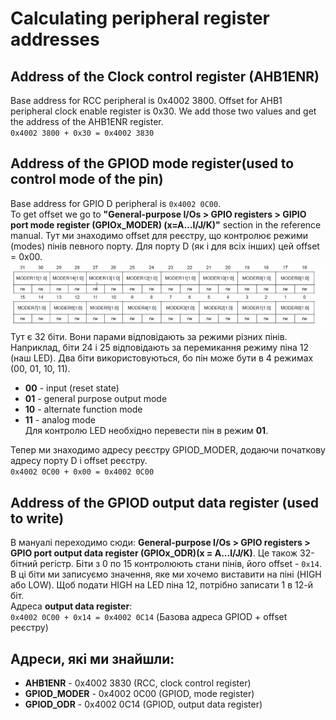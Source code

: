# Calculating peripheral register addresses
## Address of the Clock control register (AHB1ENR)
Base address for RCC peripheral is 0x4002 3800. Offset for AHB1 peripheral clock enable register is 0x30. We add those two values and get the address of the AHB1ENR register.  
`0x4002 3800 + 0x30 = 0x4002 3830`

## Address of the GPIOD mode register(used to control mode of the pin)
Base address for GPIO D peripheral is `0x4002 0C00`.  
To get offset we go to **"General-purpose I/Os > GPIO registers > GIPIO port mode register (GPIOx_MODER) (x=A...I/J/K)"** section in the reference manual.
Тут ми знаходимо offset для реєстру, що контролює режими (modes) пінів певного порту. Для порту D (як і для всіх інших) цей offset = 0x00.  
![alt text](image.png)  
Тут є 32 біти. Вони парами відповідають за режими різних пінів. Наприклад, біти 24 і 25 відповідають за перемикання режиму піна 12 (наш LED). Два біти використовуються, бо пін може бути в 4 режимах (00, 01, 10, 11).   
- **00** - input (reset state)
- **01** - general purpose output mode
- **10** - alternate function mode
- **11** - analog mode  
Для контролю LED необхідно перевести пін в режим **01**.  

Тепер ми знаходимо адресу реєстру GPIOD_MODER, додаючи початкову адресу порту D і offset реєстру.  
`0x4002 0C00 + 0x00 = 0x4002 0C00`

## Address of the GPIOD output data register (used to write)
В мануалі переходимо сюди: **General-purpose I/Os > GPIO registers > GPIO port output data register (GPIOx_ODR)(x = A...I/J/K)**. Це також 32-бітний регістр. Біти з 0 по 15 контролюють стани пінів, його offset - `0x14`. В ці біти ми записуємо значення, яке ми хочемо виставити на піні (HIGH або LOW). Щоб подати HIGH на LED піна 12, потрібно записати 1 в 12-й біт.  
Адреса **output data register**:  
`0x4002 0C00 + 0x14 = 0x4002 0C14` (Базова адреса GPIOD + offset реєстру)

## Адреси, які ми знайшли:
- **AHB1ENR** - 0x4002 3830 (RCC, clock control register)
- **GPIOD_MODER** - 0x4002 0C00 (GPIOD, mode register)
- **GPIOD_ODR** - 0x4002 0C14 (GPIOD, output data register)
